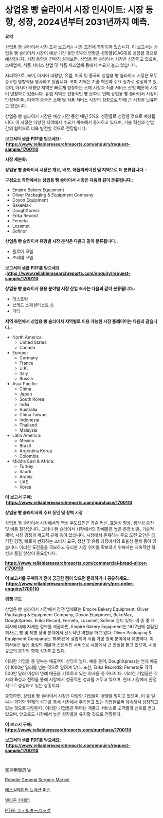 <p><h1>상업용 빵 슬라이서 시장 인사이트: 시장 동향, 성장, 2024년부터 2031년까지 예측.</h1></p><p><strong>요약</strong></p>
<p><p>상업용 빵 슬라이서 시장 조사 보고서는 시장 조건에 특화되어 있습니다. 이 보고서는 상업용 빵 슬라이서 시장이 예상 기간 동안 5%의 연평균 성장률(CAGR)로 성장할 것으로 예상됩니다. 시장 동향을 간략히 살펴보면, 상업용 빵 슬라이서 시장은 성장하고 있으며, 소매업체, 식품 서비스 산업 및 식품 제조업체 등에서 수요가 늘고 있습니다.</p><p>지리적으로, 북미, 아시아 태평양, 유럽, 미국 및 중국의 상업용 빵 슬라이서 시장은 모두 중요한 영향력을 행사하고 있습니다. 북미 지역은 기술 혁신과 수요 증가로 성장하고 있으며, 아시아 태평양 지역은 빠르게 성장하는 소매 시장과 식품 서비스 산업 때문에 시장이 번창하고 있습니다. 유럽 지역은 전통적인 빵 문화로 인해 상업용 빵 슬라이서 시장이 안정적이며, 미국과 중국은 소매 및 식품 서비스 시장의 성장으로 인해 큰 시장을 보유하고 있습니다.</p><p>상업용 빵 슬라이서 시장은 예상 기간 동안 매년 5%의 성장률로 성장할 것으로 예상됩니다. 이 시장은 다양한 지역에서 수요가 계속해서 증가하고 있으며, 기술 혁신과 산업 간의 협력으로 더욱 발전할 것으로 전망됩니다.</p></p>
<p><strong>보고서의 샘플 PDF를 받으세요: &nbsp;<a href="https://www.reliableresearchreports.com/enquiry/request-sample/1700110">https://www.reliableresearchreports.com/enquiry/request-sample/1700110</a></strong></p>
<p><strong>시장 세분화:</strong></p>
<p><strong> 상업용 빵 슬라이서 시장은 개요, 배포, 애플리케이션 및 지역으로 더 분류됩니다. :</strong></p>
<p><strong>구성요소 측면에서는 상업용 빵 슬라이서 시장은 다음과 같이 분류됩니다.:</strong></p>
<p><ul><li>Empire Bakery Equipment</li><li>Oliver Packaging & Equipment Company</li><li>Doyon Equipment</li><li>BakeMax</li><li>DoughXpress</li><li>Erika Record</li><li>Ferneto</li><li>Lozamet</li><li>Sofinor</li></ul></p>
<p><strong> 상업용 빵 슬라이서 유형별 시장 분석은 다음과 같이 분류됩니다.:</strong></p>
<p><ul><li>플로어 모델</li><li>조리대 모델</li></ul></p>
<p><strong>보고서의 샘플 PDF를 받으세요 :<a href="https://www.reliableresearchreports.com/enquiry/request-sample/1700110">https://www.reliableresearchreports.com/enquiry/request-sample/1700110</a></strong></p>
<p><strong> 상업용 빵 슬라이서 응용 분야별 시장 산업 조사는 다음과 같이 분류됩니다.:</strong></p>
<p><ul><li>레스토랑</li><li>브레드 스페셜리스트 숍</li><li>기타</li></ul></p>
<p><strong>지역 측면에서 상업용 빵 슬라이서 지역별로 이용 가능한 시장 플레이어는 다음과 같습니다.:</strong></p>
<p><ul>
    <li>
        North America:
        <ul>
            <li>United States</li>
            <li>Canada</li>
        </ul>
    </li>
    <li>
        Europe:
        <ul>
            <li>Germany</li>
            <li>France</li>
            <li>U.K.</li>
            <li>Italy</li>
            <li>Russia</li>
        </ul>
    </li>
    <li>
        Asia-Pacific:
        <ul>
            <li>China</li>
            <li>Japan</li>
            <li>South Korea</li>
            <li>India</li>
            <li>Australia</li>
            <li>China Taiwan</li>
            <li>Indonesia</li>
            <li>Thailand</li>
            <li>Malaysia</li>
        </ul>
    </li>
    <li>
        Latin America:
        <ul>
            <li>Mexico</li>
            <li>Brazil</li>
            <li>Argentina Korea</li>
            <li>Colombia</li>
        </ul>
    </li>
    <li>
        Middle East & Africa:
        <ul>
            <li>Turkey</li>
            <li>Saudi</li>
            <li>Arabia</li>
            <li>UAE</li>
            <li>Korea</li>
        </ul>
    </li>
    </ul></p>
<p><strong>이 보고서 구매: &nbsp;<a href="https://www.reliableresearchreports.com/purchase/1700110">https://www.reliableresearchreports.com/purchase/1700110</a></strong></p>
<p><strong>상업용 빵 슬라이서의 주요 동인 및 장벽 시장</strong></p>
<p><p>상업용 빵 슬라이서 시장에서의 핵심 주도요인은 기술 혁신, 효율성 향상, 생산성 증진 및 비용 절감입니다. 그러나 빵 슬라이서 시장에서의 장애물은 높은 운영 비용, 기술적 제약, 시장 경쟁과 제도적 규제 등이 있습니다. 시장에서 존재하는 주요 도전 요인은 급격한 경쟁, 빠르게 변화하는 소비자 요구, 생산 및 유통 과정에서의 효율성 문제 등이 있습니다. 이러한 도전들을 극복하고 유리한 시장 위치를 확보하기 위해서는 지속적인 혁신과 품질 향상이 중요합니다.</p></p>
<p><strong><a href="https://www.reliableresearchreports.com/commercial-bread-slicer-r1700110">https://www.reliableresearchreports.com/commercial-bread-slicer-r1700110</a></strong></p>
<p><strong>이 보고서를 구매하기 전에 궁금한 점이 있으면 문의하거나 공유하세요.: &nbsp;<a href="https://www.reliableresearchreports.com/enquiry/pre-order-enquiry/1700110">https://www.reliableresearchreports.com/enquiry/pre-order-enquiry/1700110</a></strong></p>
<p><strong>경쟁 구도</strong></p>
<p><p>상업용 빵 슬라이서 시장에서 경쟁 업체로는 Empire Bakery Equipment, Oliver Packaging & Equipment Company, Doyon Equipment, BakeMax, DoughXpress, Erika Record, Ferneto, Lozamet, Sofinor 등이 있다. 이 중 몇 개 회사에 대해 자세한 정보를 제공하면, Empire Bakery Equipment는 1977년에 설립된 회사로, 빵 및 제빵 장비 분야에서 선도적인 역할을 하고 있다. Oliver Packaging & Equipment Company는 1985년에 설립되어 식품 가공 장비 분야에서 유명하다. 이 회사들은 높은 품질의 제품과 전문적인 서비스로 시장에서 큰 인정을 받고 있으며, 시장 규모의 증가와 함께 성장하고 있다.</p><p>이러한 기업들 중 일부는 매출액이 상당히 높다. 예를 들어, DoughXpress는 연례 매출이 1000만 달러를 넘는 것으로 알려져 있다. 또한, Erika Record와 Ferneto도 각각 500만 달러 이상의 연례 매출을 기록하고 있는 회사들 중 하나이다. 이러한 기업들은 각자의 특성과 전략을 통해 시장에서 성공적인 성과를 거두고 있으며, 현재 시장에서 안정적으로 성장하고 있는 상황이다.</p><p>종합하면, 상업용 빵 슬라이서 시장은 다양한 기업들이 경쟁을 벌이고 있으며, 이 중 일부는 과거와 현재의 성과를 통해 시장에서 주목받고 있는 기업들로써 계속해서 성장하고 있는 것으로 판단된다. 이러한 기업들은 뛰어난 제품과 서비스로 고객들의 신뢰를 얻고 있으며, 앞으로도 시장에서 높은 성장률을 유지할 것으로 전망된다.</p></p>
<p><strong>이 보고서 구매: &nbsp; <a href="https://www.reliableresearchreports.com/purchase/1700110">https://www.reliableresearchreports.com/purchase/1700110</a></strong></p>
<p><strong>보고서의 샘플 PDF를 받으세요: &nbsp;<a href="https://www.reliableresearchreports.com/enquiry/request-sample/1700110">https://www.reliableresearchreports.com/enquiry/request-sample/1700110</a></strong><strong></strong></p>
<p>&nbsp;</p>
<p><p><a href="https://medium.com/@chrispcreem58/%E3%83%9B%E3%83%BC%E3%83%A0%E6%9A%96%E6%88%BF%E7%94%A8%E3%82%AA%E3%82%A4%E3%83%AB%E5%B8%82%E5%A0%B4%E3%83%AC%E3%83%9D%E3%83%BC%E3%83%88%E3%81%AF-%E3%81%93%E3%81%AE%E5%B8%82%E5%A0%B4%E3%81%AE%E6%9C%80%E6%96%B0%E3%81%AE%E3%83%88%E3%83%AC%E3%83%B3%E3%83%89%E3%81%A8%E6%88%90%E9%95%B7%E6%A9%9F%E4%BC%9A%E3%82%92%E6%98%8E%E3%82%89%E3%81%8B%E3%81%AB%E3%81%97%E3%81%A6%E3%81%84%E3%81%BE%E3%81%99-3e9a06ae59e4">家庭用暖房油</a></p><p><a href="https://github.com/dimitrishawkinswaynenp91rgz/Market-Research-Report-List-2/blob/main/robotic-general-surgery-market.md">Robotic General Surgery Market</a></p><p><a href="https://medium.com/@kevinvasquez7272023/%EC%97%90%EC%8A%A4%EC%BB%AC%EB%A0%88%EC%9D%B4%ED%84%B0-%ED%8A%B8%EB%9E%99%EC%85%98-%EA%B8%B0%EA%B3%84-%EC%8B%9C%EC%9E%A5-%EC%84%B1%EA%B3%B5%EC%A0%81%EC%9D%B8-%EB%B9%84%EC%A6%88%EB%8B%88%EC%8A%A4-%EC%A0%84%EB%9E%B5%EC%9D%98-%EC%97%B4%EC%87%A0-2031%EB%85%84%EA%B9%8C%EC%A7%80-%EC%98%88%EC%B8%A1-38f69f73e0d7">에스컬레이터 트랙션 머신</a></p><p><a href="https://medium.com/@tarynhermanii/%EB%84%AC%EB%9D%BC%ED%86%A4-%EC%B9%B4%ED%85%8C%ED%84%B0-%EC%8B%9C%EC%9E%A5-2031%EB%85%84%EA%B9%8C%EC%A7%80%EC%9D%98-%ED%8A%B8%EB%A0%8C%EB%93%9C-%EC%98%88%EC%B8%A1-%EB%B0%8F-%EA%B2%BD%EC%9F%81-%EB%B6%84%EC%84%9D-51cd64c91be1">넬라톤 카테터</a></p><p><a href="https://github.com/one-cool-chick/Market-Research-Report-List-1/blob/main/960433523502.md">PTFE フィルターバッグ</a></p></p>